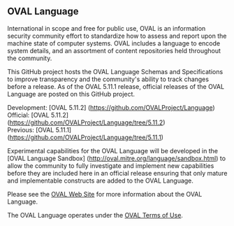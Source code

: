 ## OVAL Language

International in scope and free for public use, OVAL is an information security community effort to standardize how to assess and report upon the machine state of computer systems. OVAL includes a language to encode system details, and an assortment of content repositories held throughout the community.

This GitHub project hosts the OVAL Language Schemas and Specifications to improve transparency and the community's ability to track changes before a release. As of the OVAL 5.11.1 release, official releases of the OVAL Language are posted on this GitHub project.

Development: [OVAL 5.11.2] (https://github.com/OVALProject/Language)<br>
Official: [OVAL 5.11.2] (https://github.com/OVALProject/Language/tree/5.11.2)<br>
Previous: [OVAL 5.11.1] (https://github.com/OVALProject/Language/tree/5.11.1)<br>

Experimental capabilities for the OVAL Language will be developed in the [OVAL Language Sandbox] (http://oval.mitre.org/language/sandbox.html) to allow the community to fully investigate and implement new capabilities before they are included here in an official release ensuring that only mature and implementable constructs are added to the OVAL Language. 

Please see the [OVAL Web Site](http://oval.cisecurity.org) for more information about the OVAL Language.

The OVAL Language operates under the [OVAL Terms of Use](http://oval.cisecurity.org/terms). 
